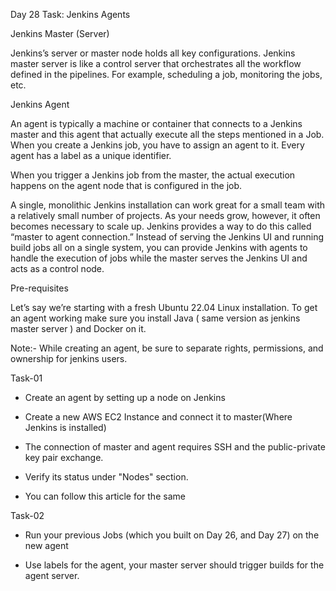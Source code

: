 Day 28 Task: Jenkins Agents

Jenkins Master (Server)

Jenkins’s server or master node holds all key configurations. Jenkins master server is like a control server that orchestrates all the workflow defined in the pipelines. For example, scheduling a job, monitoring the jobs, etc.

Jenkins Agent

An agent is typically a machine or container that connects to a Jenkins master and this agent that actually execute all the steps mentioned in a Job. When you create a Jenkins job, you have to assign an agent to it. Every agent has a label as a unique identifier.

When you trigger a Jenkins job from the master, the actual execution happens on the agent node that is configured in the job.

A single, monolithic Jenkins installation can work great for a small team with a relatively small number of projects. As your needs grow, however, it often becomes necessary to scale up. Jenkins provides a way to do this called “master to agent connection.” Instead of serving the Jenkins UI and running build jobs all on a single system, you can provide Jenkins with agents to handle the execution of jobs while the master serves the Jenkins UI and acts as a control node.



Pre-requisites

Let’s say we’re starting with a fresh Ubuntu 22.04 Linux installation. To get an agent working make sure you install Java ( same version as jenkins master server ) and Docker on it.

Note:- While creating an agent, be sure to separate rights, permissions, and ownership for jenkins users. 

Task-01
- Create an agent by setting up a node on Jenkins

- Create a new AWS EC2 Instance and connect it to master(Where Jenkins is installed)

- The connection of master and agent requires SSH and the public-private key pair exchange.

- Verify its status under "Nodes" section.

- You can follow this article for the same

Task-02
- Run your previous Jobs (which you built on Day 26, and Day 27) on the new agent

- Use labels for the agent, your master server should trigger builds for the agent server.

